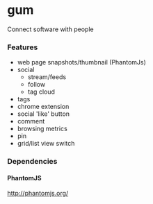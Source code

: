 # gum
Connect software with people

### Features

- web page snapshots/thumbnail (PhantomJs)
- social
  - stream/feeds
  - follow
  - tag cloud
- tags
- chrome extension
- social 'like' button
- comment
- browsing metrics
- pin
- grid/list view switch

### Dependencies

#### PhantomJS

http://phantomjs.org/
